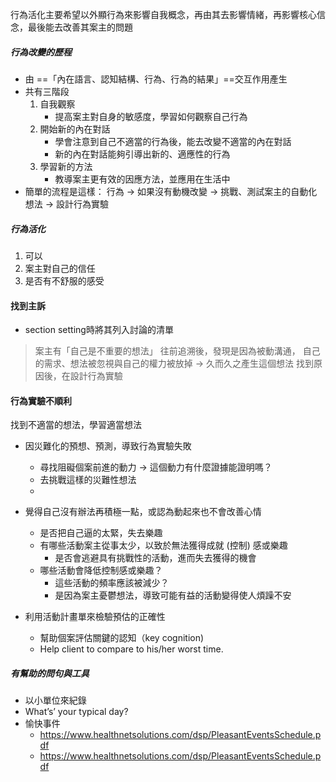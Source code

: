 行為活化主要希望以外顯行為來影響自我概念，再由其去影響情緒，再影響核心信念，最後能去改善其案主的問題

##### 行為改變的歷程
- 由 ==「內在語言、認知結構、行為、行為的結果」==交互作用產生
- 共有三階段
	1. 自我觀察
		- 提高案主對自身的敏感度，學習如何觀察自己行為
	2. 開始新的內在對話
		- 學會注意到自己不適當的行為後，能去改變不適當的內在對話
		- 新的內在對話能夠引導出新的、適應性的行為
	3. 學習新的方法
		- 教導案主更有效的因應方法，並應用在生活中
- 簡單的流程是這樣：
	行為 -> 如果沒有動機改變 -> 挑戰、測試案主的自動化想法 -> 設計行為實驗
	
##### 行為活化
1. 可以
2. 案主對自己的信任
3. 是否有不舒服的感受

#### 找到主訴
- section setting時將其列入討論的清單
> 案主有「自己是不重要的想法」
> 往前追溯後，發現是因為被動溝通，
> 自己的需求、想法被忽視與自己的權力被放掉 -> 久而久之產生這個想法
> 找到原因後，在設計行為實驗
		
#### 行為實驗不順利
找到不適當的想法，學習適當想法
- 因災難化的預想、預測，導致行為實驗失敗
	- 尋找阻礙個案前進的動力
	-> 這個動力有什麼證據能證明嗎？
	- 去挑戰這樣的災難性想法
	- 
- 覺得自己沒有辦法再積極一點，或認為動起來也不會改善心情
	-  是否把自己逼的太緊，失去樂趣 
	-  有哪些活動案主從事太少，以致於無法獲得成就 (控制) 感或樂趣
		-  是否會逃避具有挑戰性的活動，進而失去獲得的機會
	-  哪些活動會降低控制感或樂趣？
		-  這些活動的頻率應該被減少？
		-  是因為案主憂鬱想法，導致可能有益的活動變得使人煩躁不安

- 利用活動計畫單來檢驗預估的正確性
	- 幫助個案評估關鍵的認知（key cognition)
	- Help client to compare to his/her worst time.




##### 有幫助的問句與工具
- 以小單位來紀錄
- What’s’ your typical day?
- 愉快事件
	- https://www.healthnetsolutions.com/dsp/PleasantEventsSchedule.pdf
	- https://www.healthnetsolutions.com/dsp/PleasantEventsSchedule.pdf

